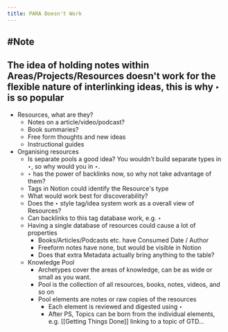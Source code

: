 ```yaml
---
title: PARA Doesn't Work
---
```


## #Note
## The idea of holding notes within Areas/Projects/Resources doesn't work for the flexible nature of interlinking ideas, this is why ‣  is so popular
- Resources, what are they?
    - Notes on a article/video/podcast?
    - Book summaries?
    - Free form thoughts and new ideas
    - Instructional guides
- Organising resources
    - Is separate pools a good idea? You wouldn't build separate types in ‣, so why would you in ‣.
    - ‣ has the power of backlinks now, so why not take advantage of them?
    - Tags in Notion could identify the Resource's type
    - What would work best for discoverability?
    - Does the ‣ style tag/idea system work as a overall view of Resources?
    - Can backlinks to this tag database work, e.g. ‣
    - Having a single database of resources could cause a lot of properties
        - Books/Articles/Podcasts etc. have Consumed Date / Author
        - Freeform notes have none, but would be visible in Notion
        - Does that extra Metadata actually bring anything to the table?
    - Knowledge Pool
        - Archetypes cover the areas of knowledge, can be as wide or small as you want.
        - Pool is the collection of all resources, books, notes, videos, and so on
        - Pool elements are notes or raw copies of the resources
            - Each element is reviewed and digested using ‣
            - After PS, Topics can be born from the individual elements, e.g. [[Getting Things Done]] linking to a topic of GTD...
